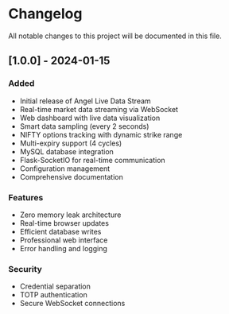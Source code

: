 # Changelog

All notable changes to this project will be documented in this file.

## [1.0.0] - 2024-01-15

### Added
- Initial release of Angel Live Data Stream
- Real-time market data streaming via WebSocket
- Web dashboard with live data visualization
- Smart data sampling (every 2 seconds)
- NIFTY options tracking with dynamic strike range
- Multi-expiry support (4 cycles)
- MySQL database integration
- Flask-SocketIO for real-time communication
- Configuration management
- Comprehensive documentation

### Features
- Zero memory leak architecture
- Real-time browser updates
- Efficient database writes
- Professional web interface
- Error handling and logging

### Security
- Credential separation
- TOTP authentication
- Secure WebSocket connections